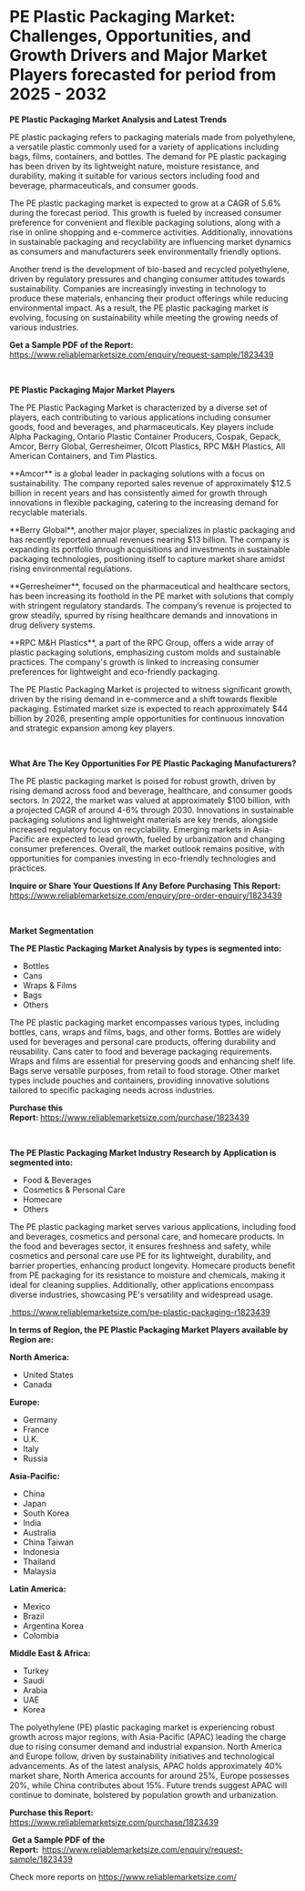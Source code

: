 <p><h1>PE Plastic Packaging Market: Challenges, Opportunities, and Growth Drivers and Major Market Players forecasted for period from 2025 - 2032</h1></p><p><strong>PE Plastic Packaging Market Analysis and Latest Trends</strong></p>
<p><p>PE plastic packaging refers to packaging materials made from polyethylene, a versatile plastic commonly used for a variety of applications including bags, films, containers, and bottles. The demand for PE plastic packaging has been driven by its lightweight nature, moisture resistance, and durability, making it suitable for various sectors including food and beverage, pharmaceuticals, and consumer goods.</p><p>The PE plastic packaging market is expected to grow at a CAGR of 5.6% during the forecast period. This growth is fueled by increased consumer preference for convenient and flexible packaging solutions, along with a rise in online shopping and e-commerce activities. Additionally, innovations in sustainable packaging and recyclability are influencing market dynamics as consumers and manufacturers seek environmentally friendly options.</p><p>Another trend is the development of bio-based and recycled polyethylene, driven by regulatory pressures and changing consumer attitudes towards sustainability. Companies are increasingly investing in technology to produce these materials, enhancing their product offerings while reducing environmental impact. As a result, the PE plastic packaging market is evolving, focusing on sustainability while meeting the growing needs of various industries.</p></p>
<p><strong>Get a Sample PDF of the Report:&nbsp;</strong> <a href="https://www.reliablemarketsize.com/enquiry/request-sample/1823439?utm_campaign=2626&utm_medium=2&utm_source=Github&utm_content=ia&utm_term=04042025&utm_id=pe-plastic-packaging">https://www.reliablemarketsize.com/enquiry/request-sample/1823439</a></p>
<p>&nbsp;</p>
<p><strong>PE Plastic Packaging Major Market Players</strong></p>
<p><p>The PE Plastic Packaging Market is characterized by a diverse set of players, each contributing to various applications including consumer goods, food and beverages, and pharmaceuticals. Key players include Alpha Packaging, Ontario Plastic Container Producers, Cospak, Gepack, Amcor, Berry Global, Gerresheimer, Olcott Plastics, RPC M&H Plastics, All American Containers, and Tim Plastics.</p><p>**Amcor** is a global leader in packaging solutions with a focus on sustainability. The company reported sales revenue of approximately $12.5 billion in recent years and has consistently aimed for growth through innovations in flexible packaging, catering to the increasing demand for recyclable materials.</p><p>**Berry Global**, another major player, specializes in plastic packaging and has recently reported annual revenues nearing $13 billion. The company is expanding its portfolio through acquisitions and investments in sustainable packaging technologies, positioning itself to capture market share amidst rising environmental regulations.</p><p>**Gerresheimer**, focused on the pharmaceutical and healthcare sectors, has been increasing its foothold in the PE market with solutions that comply with stringent regulatory standards. The company’s revenue is projected to grow steadily, spurred by rising healthcare demands and innovations in drug delivery systems.</p><p>**RPC M&H Plastics**, a part of the RPC Group, offers a wide array of plastic packaging solutions, emphasizing custom molds and sustainable practices. The company's growth is linked to increasing consumer preferences for lightweight and eco-friendly packaging.</p><p>The PE Plastic Packaging Market is projected to witness significant growth, driven by the rising demand in e-commerce and a shift towards flexible packaging. Estimated market size is expected to reach approximately $44 billion by 2026, presenting ample opportunities for continuous innovation and strategic expansion among key players.</p></p>
<p>&nbsp;</p>
<p><strong>What Are The Key Opportunities For PE Plastic Packaging Manufacturers?</strong></p>
<p><p>The PE plastic packaging market is poised for robust growth, driven by rising demand across food and beverage, healthcare, and consumer goods sectors. In 2022, the market was valued at approximately $100 billion, with a projected CAGR of around 4-6% through 2030. Innovations in sustainable packaging solutions and lightweight materials are key trends, alongside increased regulatory focus on recyclability. Emerging markets in Asia-Pacific are expected to lead growth, fueled by urbanization and changing consumer preferences. Overall, the market outlook remains positive, with opportunities for companies investing in eco-friendly technologies and practices.</p></p>
<p><strong>Inquire or Share Your Questions If Any Before Purchasing This Report:</strong> <a href="https://www.reliablemarketsize.com/enquiry/pre-order-enquiry/1823439?utm_campaign=2626&utm_medium=2&utm_source=Github&utm_content=ia&utm_term=04042025&utm_id=pe-plastic-packaging">https://www.reliablemarketsize.com/enquiry/pre-order-enquiry/1823439</a></p>
<p>&nbsp;</p>
<p><strong>Market Segmentation</strong></p>
<p><strong>The PE Plastic Packaging Market Analysis by types is segmented into:</strong></p>
<p><ul><li>Bottles</li><li>Cans</li><li>Wraps & Films</li><li>Bags</li><li>Others</li></ul></p>
<p><p>The PE plastic packaging market encompasses various types, including bottles, cans, wraps and films, bags, and other forms. Bottles are widely used for beverages and personal care products, offering durability and reusability. Cans cater to food and beverage packaging requirements. Wraps and films are essential for preserving goods and enhancing shelf life. Bags serve versatile purposes, from retail to food storage. Other market types include pouches and containers, providing innovative solutions tailored to specific packaging needs across industries.</p></p>
<p><strong>Purchase this Report:&nbsp;</strong><a href="https://www.reliablemarketsize.com/purchase/1823439?utm_campaign=2626&utm_medium=2&utm_source=Github&utm_content=ia&utm_term=04042025&utm_id=pe-plastic-packaging">https://www.reliablemarketsize.com/purchase/1823439</a></p>
<p>&nbsp;</p>
<p><strong>The PE Plastic Packaging Market Industry Research by Application is segmented into:</strong></p>
<p><ul><li>Food & Beverages</li><li>Cosmetics & Personal Care</li><li>Homecare</li><li>Others</li></ul></p>
<p><p>The PE plastic packaging market serves various applications, including food and beverages, cosmetics and personal care, and homecare products. In the food and beverages sector, it ensures freshness and safety, while cosmetics and personal care use PE for its lightweight, durability, and barrier properties, enhancing product longevity. Homecare products benefit from PE packaging for its resistance to moisture and chemicals, making it ideal for cleaning supplies. Additionally, other applications encompass diverse industries, showcasing PE's versatility and widespread usage.</p></p>
<p><a href="https://www.reliablemarketsize.com/pe-plastic-packaging-r1823439?utm_campaign=2626&utm_medium=2&utm_source=Github&utm_content=ia&utm_term=04042025&utm_id=pe-plastic-packaging">&nbsp;https://www.reliablemarketsize.com/pe-plastic-packaging-r1823439</a></p>
<p><strong>In terms of Region, the PE Plastic Packaging Market Players available by Region are:</strong></p>
<p>
    <p> <strong> North America: </strong>
        <ul>
            <li>United States</li>
            <li>Canada</li>
        </ul>
        </p> 
    <p> <strong> Europe: </strong>
        <ul>
            <li>Germany</li>
            <li>France</li>
            <li>U.K.</li>
            <li>Italy</li>
            <li>Russia</li>
        </ul>
        </p> 
    <p> <strong> Asia-Pacific: </strong>
        <ul>
            <li>China</li>
            <li>Japan</li>
            <li>South Korea</li>
            <li>India</li>
            <li>Australia</li>
            <li>China Taiwan</li>
            <li>Indonesia</li>
            <li>Thailand</li>
            <li>Malaysia</li>
        </ul>
        </p> 
    <p> <strong> Latin America: </strong>
        <ul>
            <li>Mexico</li>
            <li>Brazil</li>
            <li>Argentina Korea</li>
            <li>Colombia</li>
        </ul>
        </p> 
    <p> <strong> Middle East & Africa: </strong>
        <ul>
            <li>Turkey</li>
            <li>Saudi</li>
            <li>Arabia</li>
            <li>UAE</li>
            <li>Korea</li>
        </ul>
    </p>
    </p>
<p><p>The polyethylene (PE) plastic packaging market is experiencing robust growth across major regions, with Asia-Pacific (APAC) leading the charge due to rising consumer demand and industrial expansion. North America and Europe follow, driven by sustainability initiatives and technological advancements. As of the latest analysis, APAC holds approximately 40% market share, North America accounts for around 25%, Europe possesses 20%, while China contributes about 15%. Future trends suggest APAC will continue to dominate, bolstered by population growth and urbanization.</p></p>
<p><strong>Purchase this Report: </strong><a href="https://www.reliablemarketsize.com/purchase/1823439?utm_campaign=2626&utm_medium=2&utm_source=Github&utm_content=ia&utm_term=04042025&utm_id=pe-plastic-packaging">https://www.reliablemarketsize.com/purchase/1823439</a></p>
<p>&nbsp;<strong>Get a Sample PDF of the Report:&nbsp;&nbsp;</strong><a href="https://www.reliablemarketsize.com/enquiry/request-sample/1823439?utm_campaign=2626&utm_medium=2&utm_source=Github&utm_content=ia&utm_term=04042025&utm_id=pe-plastic-packaging">https://www.reliablemarketsize.com/enquiry/request-sample/1823439</a></p>
<p><strong></strong></p>
<p>Check more reports on <a href="https://www.reliablemarketsize.com/?utm_campaign=2626&utm_medium=2&utm_source=Github&utm_content=ia&utm_term=04042025&utm_id=pe-plastic-packaging">https://www.reliablemarketsize.com/</a></p>